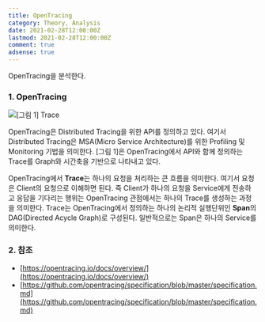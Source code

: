 ```yaml
---
title: OpenTracing
category: Theory, Analysis
date: 2021-02-28T12:00:00Z
lastmod: 2021-02-28T12:00:00Z
comment: true
adsense: true
---
```


OpenTracing을 분석한다.

### 1. OpenTracing

![[그림 1] Trace]({{site.baseurl}}/images/theory_analysis/OpenTracing/Trace.PNG)

OpenTracing은 Distributed Tracing을 위한 API를 정의하고 있다. 여기서 Distributed Tracing은 MSA(Micro Service Architecture)를 위한 Profiling 및 Monitoring 기법을 의미한다. [그림 1]은 OpenTracing에서 API와 함께 정의하는 Trace를 Graph와 시간축을 기반으로 나타내고 있다.

OpenTracing에서 **Trace**는 하나의 요청을 처리하는 큰 흐름을 의미한다. 여기서 요청은 Client의 요청으로 이해하면 된다. 즉 Client가 하나의 요청을 Service에게 전송하고 응답을 기다리는 행위는 OpenTracing 관점에서는 하나의 Trace를 생성하는 과정을 의미한다. Trace는 OpenTracing에서 정의하는 하나의 논리적 실행단위인 **Span**의 DAG(Directed Acycle Graph)로 구성된다. 일반적으로는 Span은 하나의 Service를 의미한다.

### 2. 참조

* [https://opentracing.io/docs/overview/](https://opentracing.io/docs/overview/)
* [https://github.com/opentracing/specification/blob/master/specification.md](https://github.com/opentracing/specification/blob/master/specification.md)
